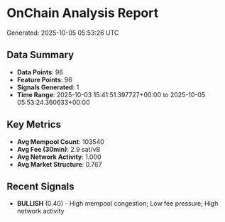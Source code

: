 # OnChain Analysis Report
Generated: 2025-10-05 05:53:26 UTC

## Data Summary
- **Data Points**: 96
- **Feature Points**: 96
- **Signals Generated**: 1
- **Time Range**: 2025-10-03 15:41:51.397727+00:00 to 2025-10-05 05:53:24.360633+00:00

## Key Metrics
- **Avg Mempool Count**: 103540
- **Avg Fee (30min)**: 2.9 sat/vB
- **Avg Network Activity**: 1.000
- **Avg Market Structure**: 0.767

## Recent Signals
- **BULLISH** (0.40) - High mempool congestion; Low fee pressure; High network activity
